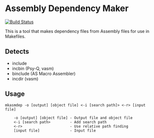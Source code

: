 # Assembly Dependency Maker

[![Build Status](https://github.com/devon-artmeier/mkasmdep/actions/workflows/cmake-multi-platform.yml/badge.svg)](https://github.com/devon-artmeier/mkasmdep/actions/workflows/cmake-multi-platform.yml)

This is a tool that makes dependency files from Assembly files for use in Makefiles.

## Detects

* include
* incbin (Psy-Q, vasm)
* binclude (AS Macro Assembler)
* incdir (vasm)

## Usage

    mkasmdep -o [output] [object file] <-i [search path]> <-r> [input file]
    
        -o [output] [object file] - Output file and object file
        <-i [search path>         - Add search path
        <-r>                      - Use relative path finding
        [input file]              - Input file
